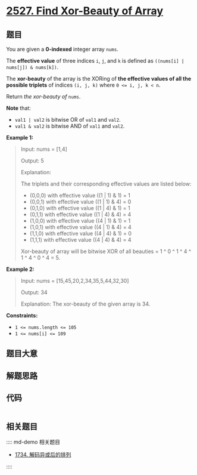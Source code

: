 # [2527. Find Xor-Beauty of Array](https://leetcode.com/problems/find-xor-beauty-of-array)

## 题目

You are given a **0-indexed** integer array `nums`.

The **effective value** of three indices `i`, `j`, and `k` is defined as
`((nums[i] | nums[j]) & nums[k])`.

The **xor-beauty** of the array is the XORing of **the effective values of all
the possible triplets** of indices `(i, j, k)` where `0 <= i, j, k < n`.

Return _the xor-beauty of_ `nums`.

**Note** that:

  * `val1 | val2` is bitwise OR of `val1` and `val2`.
  * `val1 & val2` is bitwise AND of `val1` and `val2`.



**Example 1:**

> Input: nums = [1,4]
> 
> Output: 5
> 
> Explanation: 
> 
> The triplets and their corresponding effective values are listed below:
> - (0,0,0) with effective value ((1 | 1) & 1) = 1
> - (0,0,1) with effective value ((1 | 1) & 4) = 0
> - (0,1,0) with effective value ((1 | 4) & 1) = 1
> - (0,1,1) with effective value ((1 | 4) & 4) = 4
> - (1,0,0) with effective value ((4 | 1) & 1) = 1
> - (1,0,1) with effective value ((4 | 1) & 4) = 4
> - (1,1,0) with effective value ((4 | 4) & 1) = 0
> - (1,1,1) with effective value ((4 | 4) & 4) = 4 
> 
> Xor-beauty of array will be bitwise XOR of all beauties = 1 ^ 0 ^ 1 ^ 4 ^ 1 ^ 4 ^ 0 ^ 4 = 5.

**Example 2:**

> Input: nums = [15,45,20,2,34,35,5,44,32,30]
> 
> Output: 34
> 
> Explanation: The xor-beauty of the given array is 34.

**Constraints:**

  * `1 <= nums.length <= 105`
  * `1 <= nums[i] <= 109`


## 题目大意

## 解题思路

## 代码

```javascript

```

## 相关题目

:::: md-demo 相关题目
- [1734. 解码异或后的排列](https://leetcode.com/problems/decode-xored-permutation)

::::
